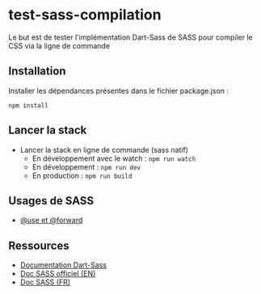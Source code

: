 # test-sass-compilation

Le but est de tester l'implémentation Dart-Sass de SASS pour compiler le CSS via la ligne de commande

## Installation

Installer les dépendances présentes dans le fichier package.json :

`npm install`

## Lancer la stack

- Lancer la stack en ligne de commande (sass natif)
  - En développement avec le watch : `npm run watch`
  - En développement : `npm run dev`
  - En production : `npm run build`

## Usages de SASS

- [@use et @forward](./docs/use-et-forward.md)

## Ressources

- [Documentation Dart-Sass](https://sass-lang.com/documentation/cli/dart-sass)
- [Doc SASS officiel (EN)](https://sass-lang.com/documentation)
- [Doc SASS (FR)](https://sass-guidelin.es/fr/)
